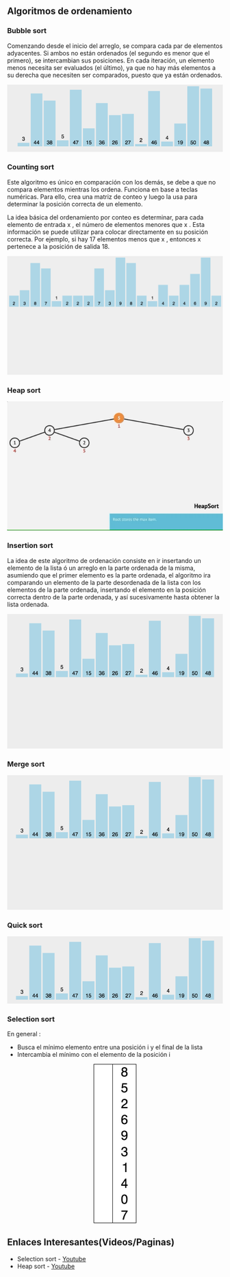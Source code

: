 ## Algoritmos de ordenamiento

### Bubble sort
Comenzando desde el inicio del arreglo, se compara cada par de elementos adyacentes. Si ambos no están ordenados (el segundo es menor que el primero), se intercambian sus posiciones. En cada iteración, un elemento menos necesita ser evaluados (el último), ya que no hay más elementos a su derecha que necesiten ser comparados, puesto que ya están ordenados.

<p align="center">
  <img  src="https://github.com/syordya/CSUNSA-EDA/blob/master/Practica01/images/burbuja.gif">
</p>

### Counting sort
Este algoritmo es único en comparación con los demás, se debe a que no compara elementos mientras los ordena. Funciona en base a teclas numéricas. Para ello, crea una matriz de conteo y luego la usa para determinar la posición correcta de un elemento.

La idea básica del ordenamiento por conteo es determinar, para cada elemento de entrada x , el número de elementos menores que x . Esta información se puede utilizar para colocar directamente en su posición correcta. Por ejemplo, si hay 17 elementos menos que x , entonces x pertenece a la posición de salida 18.
<p align="center">
  <img  src="https://github.com/syordya/CSUNSA-EDA/blob/master/Practica01/images/counting.gif">
</p>

### Heap sort
<p align="center">
  <img  src="https://github.com/syordya/CSUNSA-EDA/blob/master/Practica01/images/heap.gif">
</p>

### Insertion sort
La idea de este algoritmo de ordenación consiste en ir insertando un elemento de la lista ó un arreglo en la parte ordenada de la misma, asumiendo que el primer elemento es la parte ordenada, el algoritmo ira comparando un elemento de la parte desordenada de la lista con los elementos de la parte ordenada, insertando el elemento en la posición correcta dentro de la parte ordenada, y así sucesivamente hasta obtener la lista ordenada.
<p align="center">
  <img  src="https://github.com/syordya/CSUNSA-EDA/blob/master/Practica01/images/insercion.gif">
</p>

### Merge sort

<p align="center">
  <img  src="https://github.com/syordya/CSUNSA-EDA/blob/master/Practica01/images/merge.gif">
</p>

### Quick sort
<p align="center">
  <img  src="https://github.com/syordya/CSUNSA-EDA/blob/master/Practica01/images/quick.gif">
</p>

### Selection sort
En general : 
 - Busca el mínimo elemento entre una posición i y el final de la lista
 - Intercambia el mínimo con el elemento de la posición i
 
 <p align="center">
  <img  src="https://github.com/syordya/CSUNSA-EDA/blob/master/Practica01/images/selection.gif">
</p>

## Enlaces Interesantes(Videos/Paginas)
* Selection sort - [Youtube](https://www.youtube.com/watch?v=GUDLRan2DWM)
* Heap sort - [Youtube](https://www.youtube.com/watch?v=2DmK_H7IdTo)
